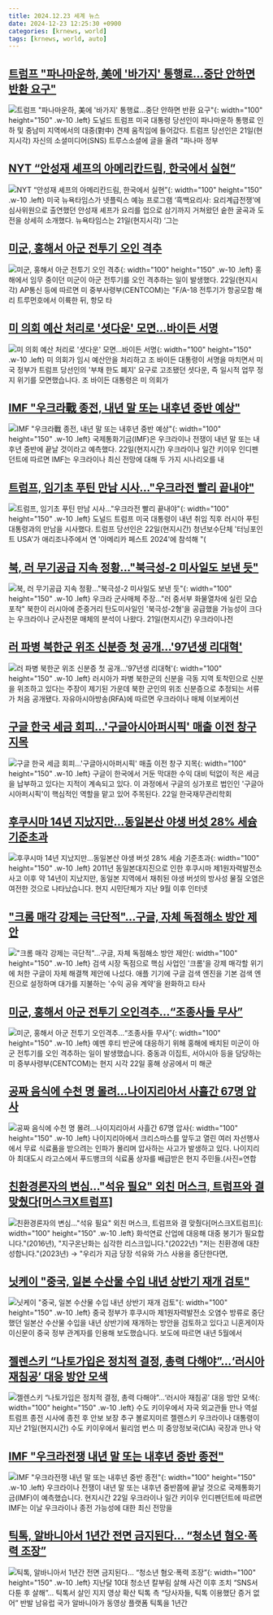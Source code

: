 ```yaml
---
title: 2024.12.23 세계 뉴스
date: 2024-12-23 12:25:30 +0900
categories: [krnews, world]
tags: [krnews, world, auto]
---
```

## [트럼프 "파나마운하, 美에 '바가지' 통행료…중단 안하면 반환 요구"](https://n.news.naver.com/mnews/article/003/0012975674)

![트럼프 "파나마운하, 美에 '바가지' 통행료…중단 안하면 반환 요구"](https://mimgnews.pstatic.net/image/origin/003/2024/12/22/12975674.jpg?type=nf220_150){: width="100" height="150" .w-10 .left}
도널드 트럼프 미국 대통령 당선인이 파나마운하 통행료 인하 및 중남미 지역에서의 대중(對中) 견제 움직임에 들어갔다. 트럼프 당선인은 21일(현지시각) 자신의 소셜미디어(SNS) 트루스소셜에 글을 올려 "파나마 정부

## [NYT “안성재 셰프의 아메리칸드림, 한국에서 실현”](https://n.news.naver.com/mnews/article/028/0002723124)

![NYT “안성재 셰프의 아메리칸드림, 한국에서 실현”](https://mimgnews.pstatic.net/image/origin/028/2024/12/23/2723124.jpg?type=nf220_150){: width="100" height="150" .w-10 .left}
미국 뉴욕타임스가 넷플릭스 예능 프로그램 ‘흑백요리사: 요리계급전쟁’에 심사위원으로 출연했던 안성재 셰프가 요리를 업으로 삼기까지 거쳐왔던 숱한 굴곡과 도전을 상세히 소개했다. 뉴욕타임스는 21일(현지시각) ‘그는

## [미군, 홍해서 아군 전투기 오인 격추](https://n.news.naver.com/mnews/article/003/0012976097)

![미군, 홍해서 아군 전투기 오인 격추](https://mimgnews.pstatic.net/image/origin/003/2024/12/23/12976097.jpg?type=nf220_150){: width="100" height="150" .w-10 .left}
홍해에서 임무 중이던 미군이 아군 전투기를 오인 격추하는 일이 발생했다. 22일(현지시각) AP통신 등에 따르면 미 중부사령부(CENTCOM)는 "F/A-18 전투기가 항공모함 해리 트루먼호에서 이륙한 뒤, 항모 타

## [미 의회 예산 처리로 '셧다운' 모면...바이든 서명](https://n.news.naver.com/mnews/article/052/0002130923)

![미 의회 예산 처리로 '셧다운' 모면...바이든 서명](https://mimgnews.pstatic.net/image/origin/052/2024/12/22/2130923.jpg?type=nf220_150){: width="100" height="150" .w-10 .left}
미 의회가 임시 예산안을 처리하고 조 바이든 대통령이 서명을 마치면서 미국 정부가 트럼프 당선인의 '부채 한도 폐지' 요구로 고조됐던 셧다운, 즉 일시적 업무 정지 위기를 모면했습니다. 조 바이든 대통령은 미 의회가

## [IMF "우크라戰 종전, 내년 말 또는 내후년 중반 예상"](https://n.news.naver.com/mnews/article/123/0002349469)

![IMF "우크라戰 종전, 내년 말 또는 내후년 중반 예상"](https://mimgnews.pstatic.net/image/origin/123/2024/12/23/2349469.jpg?type=nf220_150){: width="100" height="150" .w-10 .left}
국제통화기금(IMF)은 우크라이나 전쟁이 내년 말 또는 내후년 중반에 끝날 것이라고 예측했다. 22일(현지시간) 우크라이나 일간 키이우 인디펜던트에 따르면 IMF는 우크라이나 최신 전망에 대해 두 가지 시나리오를 내

## [트럼프, 임기초 푸틴 만남 시사…"우크라전 빨리 끝내야"](https://n.news.naver.com/mnews/article/448/0000497439)

![트럼프, 임기초 푸틴 만남 시사…"우크라전 빨리 끝내야"](https://mimgnews.pstatic.net/image/origin/448/2024/12/23/497439.jpg?type=nf220_150){: width="100" height="150" .w-10 .left}
도널드 트럼프 미국 대통령이 내년 취임 직후 러시아 푸틴 대통령과의 만남을 시사했다. 트럼프 당선인은 22일(현지시간) 청년보수단체 '터닝포인트 USA'가 애리조나주에서 연 '아메리카 페스트 2024'에 참석해 "(

## [북, 러 무기공급 지속 정황…"북극성-2 미사일도 보낸 듯"](https://n.news.naver.com/mnews/article/001/0015120890)

![북, 러 무기공급 지속 정황…"북극성-2 미사일도 보낸 듯"](https://mimgnews.pstatic.net/image/origin/001/2024/12/23/15120890.jpg?type=nf220_150){: width="100" height="150" .w-10 .left}
우크라 군사매체 주장…"러 중서부 화물열차에 실린 모습 포착" 북한이 러시아에 준중거리 탄도미사일인 '북극성-2형'을 공급했을 가능성이 크다는 우크라이나 군사전문 매체의 분석이 나왔다. 21일(현지시간) 우크라이나전

## [러 파병 북한군 위조 신분증 첫 공개…'97년생 리대혁'](https://n.news.naver.com/mnews/article/421/0007981221)

![러 파병 북한군 위조 신분증 첫 공개…'97년생 리대혁'](https://mimgnews.pstatic.net/image/origin/421/2024/12/22/7981221.jpg?type=nf220_150){: width="100" height="150" .w-10 .left}
러시아가 파병 북한군의 신분을 극동 지역 토착민으로 신분을 위조하고 있다는 주장이 제기된 가운데 북한 군인의 위조 신분증으로 추정되는 서류가 처음 공개됐다. 자유아시아방송(RFA)에 따르면 우크라이나 매체 이보케이션

## [구글 한국 세금 회피…'구글아시아퍼시픽' 매출 이전 창구 지목](https://n.news.naver.com/mnews/article/421/0007980769)

![구글 한국 세금 회피…'구글아시아퍼시픽' 매출 이전 창구 지목](https://mimgnews.pstatic.net/image/origin/421/2024/12/22/7980769.jpg?type=nf220_150){: width="100" height="150" .w-10 .left}
구글이 한국에서 거둔 막대한 수익 대비 턱없이 적은 세금을 납부하고 있다는 지적이 계속되고 있다. 이 과정에서 구글의 싱가포르 법인인 '구글아시아퍼시픽'이 핵심적인 역할을 맡고 있어 주목된다. 22일 한국재무관리학회

## [후쿠시마 14년 지났지만…동일본산 야생 버섯 28% 세슘 기준초과](https://n.news.naver.com/mnews/article/056/0011861953)

![후쿠시마 14년 지났지만…동일본산 야생 버섯 28% 세슘 기준초과](https://mimgnews.pstatic.net/image/origin/056/2024/12/22/11861953.jpg?type=nf220_150){: width="100" height="150" .w-10 .left}
2011년 동일본대지진으로 인한 후쿠시마 제1원자력발전소 사고 이후 약 14년이 지났지만, 동일본 지역에서 채취된 야생 버섯의 방사성 물질 오염은 여전한 것으로 나타났습니다. 현지 시민단체가 지난 9월 이후 인터넷

## ["크롬 매각 강제는 극단적"…구글, 자체 독점해소 방안 제안](https://n.news.naver.com/mnews/article/029/0002924485)

!["크롬 매각 강제는 극단적"…구글, 자체 독점해소 방안 제안](https://mimgnews.pstatic.net/image/origin/029/2024/12/22/2924485.jpg?type=nf220_150){: width="100" height="150" .w-10 .left}
검색 시장 독점으로 핵심 사업인 '크롬'을 강제 매각할 위기에 처한 구글이 자체 해결책 제안에 나섰다. 애플 기기에 구글 검색 엔진을 기본 검색 엔진으로 설정하며 대가를 지불하는 '수익 공유 계약'을 완화하고 타사

## [미군, 홍해서 아군 전투기 오인격추…“조종사들 무사”](https://n.news.naver.com/mnews/article/056/0011862087)

![미군, 홍해서 아군 전투기 오인격추…“조종사들 무사”](https://mimgnews.pstatic.net/image/origin/056/2024/12/23/11862087.jpg?type=nf220_150){: width="100" height="150" .w-10 .left}
예멘 후티 반군에 대응하기 위해 홍해에 배치된 미군이 아군 전투기를 오인 격추하는 일이 발생했습니다. 중동과 이집트, 서아시아 등을 담당하는 미 중부사령부(CENTCOM)는 현지 시각 22일 홍해 상공에서 미 해군

## [공짜 음식에 수천 명 몰려…나이지리아서 사흘간 67명 압사](https://n.news.naver.com/mnews/article/018/0005911536)

![공짜 음식에 수천 명 몰려…나이지리아서 사흘간 67명 압사](https://mimgnews.pstatic.net/image/origin/018/2024/12/23/5911536.jpg?type=nf220_150){: width="100" height="150" .w-10 .left}
나이지리아에서 크리스마스를 앞두고 열린 여러 자선행사에서 무료 식료품을 받으려는 인파가 몰리며 압사하는 사고가 발생하고 있다. 나이지리아 최대도시 라고스에서 푸드뱅크의 식료품 상자를 배급받은 현지 주민들.(사진=연합

## [친환경론자의 변심…"석유 필요" 외친 머스크, 트럼프와 결 맞췄다[머스크X트럼프]](https://n.news.naver.com/mnews/article/277/0005521480)

![친환경론자의 변심…"석유 필요" 외친 머스크, 트럼프와 결 맞췄다[머스크X트럼프]](https://mimgnews.pstatic.net/image/origin/277/2024/12/22/5521480.jpg?type=nf220_150){: width="100" height="150" .w-10 .left}
화석연료 산업에 대응해 대중 봉기가 필요합니다."(2016년), "지구온난화는 심각한 리스크입니다."(2022년) "저는 친환경에 대찬성합니다."(2023년) → "우리가 지금 당장 석유와 가스 사용을 중단한다면,

## [닛케이 "중국, 일본 수산물 수입 내년 상반기 재개 검토"](https://n.news.naver.com/mnews/article/214/0001395486)

![닛케이 "중국, 일본 수산물 수입 내년 상반기 재개 검토"](https://mimgnews.pstatic.net/image/origin/214/2024/12/23/1395486.jpg?type=nf220_150){: width="100" height="150" .w-10 .left}
중국 정부가 후쿠시마 제1원자력발전소 오염수 방류로 중단했던 일본산 수산물 수입을 내년 상반기에 재개하는 방안을 검토하고 있다고 니혼게이자이신문이 중국 정부 관계자를 인용해 보도했습니다. 보도에 따르면 내년 5월에서

## [젤렌스키 “나토가입은 정치적 결정, 총력 다해야”…‘러시아 재침공’ 대응 방안 모색](https://n.news.naver.com/mnews/article/016/0002406274)

![젤렌스키 “나토가입은 정치적 결정, 총력 다해야”…‘러시아 재침공’ 대응 방안 모색](https://mimgnews.pstatic.net/image/origin/016/2024/12/23/2406274.jpg?type=nf220_150){: width="100" height="150" .w-10 .left}
수도 키이우에서 자국 외교관들 만나 역설 트럼프 종전 시사에 종전 후 안보 보장 추구 볼로지미르 젤렌스키 우크라이나 대통령이 지난 21일(현지시간) 수도 키이우에서 윌리엄 번스 미 중앙정보국(CIA) 국장과 만나 악

## [IMF "우크라전쟁 내년 말 또는 내후년 중반 종전"](https://n.news.naver.com/mnews/article/052/0002131300)

![IMF "우크라전쟁 내년 말 또는 내후년 중반 종전"](https://mimgnews.pstatic.net/image/origin/052/2024/12/23/2131300.jpg?type=nf220_150){: width="100" height="150" .w-10 .left}
우크라이나 전쟁이 내년 말 또는 내후년 중반쯤에 끝날 것으로 국제통화기금(IMF)이 예측했습니다. 현지시간 22일 우크라이나 일간 키이우 인디펜던트에 따르면 IMF는 이날 우크라이나 종전 가능성에 대한 최신 전망을

## [틱톡, 알바니아서 1년간 전면 금지된다… “청소년 혐오·폭력 조장”](https://n.news.naver.com/mnews/article/366/0001041964)

![틱톡, 알바니아서 1년간 전면 금지된다… “청소년 혐오·폭력 조장”](https://mimgnews.pstatic.net/image/origin/366/2024/12/22/1041964.jpg?type=nf220_150){: width="100" height="150" .w-10 .left}
지난달 10대 청소년 칼부림 살해 사건 이후 조치 “SNS서 다툰 후 살해”... 틱톡서 살인 지지 영상 확산 틱톡 측 “당사자들, 틱톡 이용했단 증거 없어” 반발 남유럽 국가 알바니아가 동영상 플랫폼 틱톡을 1년간

